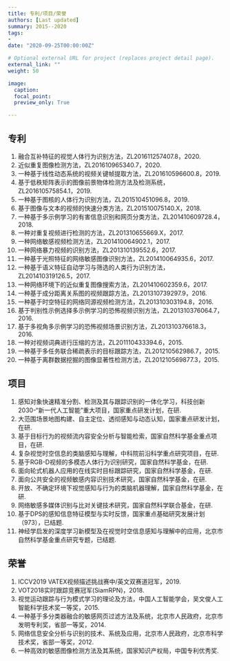 ```yaml
---
title: 专利/项目/荣誉
authors: [Last updated]
summary: 2015--2020
tags:
- 
date: "2020-09-25T00:00:00Z"

# Optional external URL for project (replaces project detail page).
external_link: ""
weight: 50

image:
  caption: 
  focal_point: 
  preview_only: True

---
```

## 专利
1. 融合互补特征的视觉人体行为识别方法，ZL201611257407.8，2020.
2. 近似重复图像检测方法，ZL201610965340.7，2020.
3. 一种基于线性动态系统的视频关键帧提取方法，ZL201610596600.8，2019.
4. 基于低秩矩阵表示的图像前景物体检测方法及检测系统，ZL201610575854.1，2019.
5. 一种基于图核的人体行为识别方法，ZL201510451096.8，2019.
6. 基于图像与文本的视频的快速分类方法，ZL201510075140.X，2018.
7. 一种基于多示例学习的有害信息识别和网页分类方法，ZL201410609728.4，2018.
8. 一种对重复视频进行检测的方法，ZL201310655669.X，2017.
9. 一种网络敏感视频检测方法，ZL201410064902.1，2017.
10. 一种网络暴力视频的识别方法，ZL201310139552.6，2017.
11. 一种基于光照特征的网络敏感图像识别方法，ZL201410064935.6，2017.
12. 一种基于语义特征自动学习与筛选的人类行为识别方法，ZL201410319126.5，2017.
13. 一种网络环境下的近似重复图像搜索方法，ZL201410602359.6，2017.
14. 一种基于成分距离关系图的视频跟踪方法，ZL201310739297.9，2016.
15. 一种基于时空特征的网络同源视频检测方法，ZL201310303194.8，2016.
16. 基于判别性示例选择多示例学习的恐怖视频识别方法，ZL201310376064.7，2016.
17. 基于多视角多示例学习的恐怖视频场景识别方法，ZL201310376618.3，2016.
18. 一种对视频词典进行压缩的方法，ZL201110433394.6，2015.
19. 一种基于多任务联合稀疏表示的目标跟踪方法，ZL201210562986.7，2015.
20. 一种基于离群数据挖掘的图像显著性检测方法，ZL201210569877.3，2015.

## 项目
1. 感知对象快速精准分割、检测及其与跟踪识别的一体化学习，科技创新2030-“新一代人工智能”重大项目，国家重点研发计划，在研.
2. 大范围场景地图构建、自主定位、透彻感知与动态认知，国家重点研发计划，在研.
3. 基于目标行为的视频流内容安全分析与智能检索，国家自然科学基金重点项目，在研.
4. 复杂视觉时空信息的类脑感知与理解，中科院前沿科学重点研究项目，在研.
5. 基于RGB-D视频的多模态人体行为识别研究，国家自然科学基金，在研.
6. 面向轮式机器人应用的在线实时目标跟踪研究，国家自然科学基金，在研.
7. 面向公共安全的视频敏感内容识别技术研究，国家自然科学基金，在研.
8. 开放、不确定环境下视觉感知与行为的类脑机器理解，国家自然科学基金，在研.
9. 网络敏感多媒体识别与比对关键技术研究，国家自然科学联合基金，在研.
10. 基于DPS的感知信息特征模型与实时反馈，国家重点基础研究发展计划（973），已结题.
11. 神经学启发的深度学习新模型及在视觉时空信息感知与理解中的应用，北京市自然科学基金重点研究专题，已结题.

## 荣誉
1. ICCV2019 VATEX视频描述挑战赛中/英文双赛道冠军，2019.
2. VOT2018实时跟踪竞赛冠军(SiamRPN)，2018.
3. 视觉运动跟踪与行为模式学习的理论及方法，中国人工智能学会，吴文俊人工智能科学技术奖一等奖，2015.
4. 一种基于多分类器融合的敏感网页过滤方法及系统，北京市人民政府，北京市发明专利奖，省部一等奖，2014.
5. 网络信息安全分析与识别的技术、系统及应用，北京市人民政府，北京市科学技术奖，省部一等奖，2012.
6. 一种高效的敏感图像检测方法及其系统，国家知识产权局，中国专利优秀奖.
